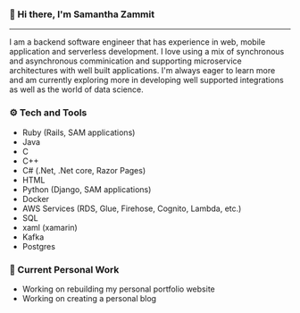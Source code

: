 ### 👋 Hi there, I'm Samantha Zammit 
---

I am a backend software engineer that has experience in web, mobile application and serverless development. I love using a mix of synchronous and asynchronous comminication and supporting microservice architectures with well built applications. I'm always eager to learn more and am currently exploring more in developing well supported integrations as well as the world of data science.

### ⚙️ Tech and Tools
 - Ruby (Rails, SAM applications)
 - Java
 - C
 - C++
 - C# (.Net, .Net core, Razor Pages)
 - HTML
 - Python (Django, SAM applications)
 - Docker
 - AWS Services (RDS, Glue, Firehose, Cognito, Lambda, etc.)
 - SQL
 - xaml (xamarin)
 - Kafka
 - Postgres

### 🌱 Current Personal Work
- Working on rebuilding my personal portfolio website
- Working on creating a personal blog


<!--
**BioEngineerSam/BioEngineerSam** is a ✨ _special_ ✨ repository because its `README.md` (this file) appears on your GitHub profile.

Here are some ideas to get you started:

- 🔭 I’m currently working on ...
- 🌱 I’m currently learning ...
- 👯 I’m looking to collaborate on ...
- 🤔 I’m looking for help with ...
- 💬 Ask me about ...
- 📫 How to reach me: ...
- 😄 Pronouns: ...
- ⚡ Fun fact: ...
-->

